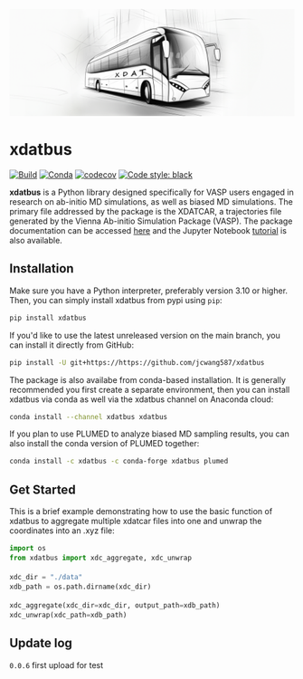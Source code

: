 <p align="center"> 
<img src="https://raw.githubusercontent.com/jcwang587/xdatbus/main/docs/logo.png"/>
</p>

# xdatbus

[![Build](https://github.com/jcwang587/xdatbus/actions/workflows/build.yml/badge.svg)](https://github.com/jcwang587/xdatbus/actions/workflows/build.yml)
[![Conda](https://img.shields.io/conda/v/xdatbus/xdatbus?logo=anaconda&label=conda&color=rgb(67%2C%20176%2C%2042))](https://anaconda.org/xdatbus/xdatbus)
[![codecov](https://codecov.io/gh/jcwang587/xdatbus/branch/main/graph/badge.svg?token=V27VIJZDAE)](https://codecov.io/gh/jcwang587/xdatbus)
[![Code style: black](https://img.shields.io/badge/code%20style-black-000000.svg)](https://github.com/psf/black)

**xdatbus** is a Python library designed specifically for VASP users engaged in research on ab-initio MD simulations, as well as biased MD simulations. The primary file addressed by the package is the XDATCAR, a trajectories file generated by the Vienna Ab-initio Simulation Package (VASP). The package documentation can be accessed [here](https://xdatbus.readthedocs.io/en/latest/) and the Jupyter Notebook [tutorial](https://github.com/jcwang587/xdatbus/tree/main/examples) is also available.


## Installation

Make sure you have a Python interpreter, preferably version 3.10 or higher. Then, you can simply install xdatbus from pypi using `pip`:

```bash
pip install xdatbus
```

If you'd like to use the latest unreleased version on the main branch, you can install it directly from GitHub:

```bash
pip install -U git+https://https://github.com/jcwang587/xdatbus
```
The package is also availabe from conda-based installation. It is generally recommended you first create a separate environment, then you can install xdatbus via conda as well via the xdatbus channel on Anaconda cloud:
```bash
conda install --channel xdatbus xdatbus
```

If you plan to use PLUMED to analyze biased MD sampling results, you can also install the conda version of PLUMED together:
```bash
conda install -c xdatbus -c conda-forge xdatbus plumed
```

## Get Started

This is a brief example demonstrating how to use the basic function of xdatbus to aggregate multiple xdatcar files into one and unwrap the coordinates into an .xyz file:

```python
import os
from xdatbus import xdc_aggregate, xdc_unwrap

xdc_dir = "./data"
xdb_path = os.path.dirname(xdc_dir)

xdc_aggregate(xdc_dir=xdc_dir, output_path=xdb_path)
xdc_unwrap(xdc_path=xdb_path)
```

## Update log
`0.0.6` first upload for test
